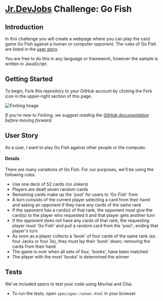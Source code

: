 # <a href='http://www.jrdevjobs.com' target='_blank'>Jr.DevJobs</a> Challenge: Go Fish

## Introduction
In this challenge you will create a webpage where you can play the card game Go Fish against a human or computer opponent. The rules of Go Fish are listed in the [user story](#userstory).

You are free to do this in any language or framework, however the sample is written in JavaScript.

## Getting Started
To begin, Fork this repository to your GitHub account by clicking the Fork icon in the upper-right section of this page.

![Forking Image](https://s3-us-west-2.amazonaws.com/jrdevsimages/repos/fork_button.jpg)

*If you're new to Forking, we suggest reading the <a href='https://help.github.com/articles/fork-a-repo' target='_blank'>GitHub documentation</a> before moving forward.*

## <a name='userstory'></a>User Story
As a user, I want to play Go Fish against other people or the computer.

#### Details
There are many variations of Go Fish. For our purposes, we'll be using the following rules:

* Use one deck of 52 cards (no Jokers)
* Players are dealt seven random cards
* Remaining cards make up the 'pool' for users to 'Go Fish' from
* A turn consists of the current player selecting a card from their hand and asking an opponent if they have any cards of the same rank
* If the opponent has a card(s) of that rank, the opponent must give the card(s) to the player who requested it and that player gets another turn
* If the opponent does not have any cards of that rank, the requesting player must 'Go Fish' and pull a random card from the 'pool'; ending that player's turn
* As soon as a player collects a 'book' of four cards of the same rank (ex. four Jacks or four 3s), they must lay their 'book' down; removing the cards from their hand
* The game is over when all sets of four, 'books', have been matched
* The player with the most 'books' is determined the winner

## Tests
We've included specs to test your code using Mochai and Chai.

* To run the tests, open `spec/spec-runner.html` in your browser
